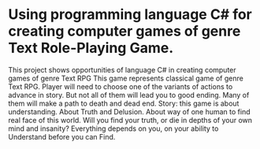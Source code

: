 Using programming language C# for creating computer games of genre Text Role-Playing Game.
============
This project shows opportunities of language C# in creating computer games of genre Text RPG
This game represents classical game of genre Text RPG. Player will need to choose one of the variants of actions to advance in story. But not all of them will lead you to good ending. Many of them will make a path to death and dead end.
Story: this game is about understanding. About Truth and Delusion. About way of one human to find real face of this world. Will you find your truth, or die in depths of your own mind and insanity? Everything depends on you, on your ability to Understand before you can Find.
